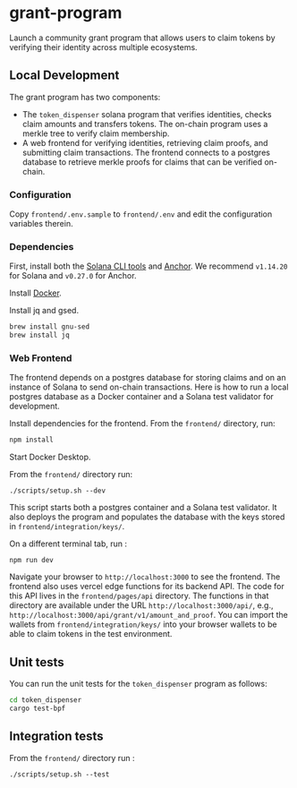 # grant-program

Launch a community grant program that allows users to claim tokens by verifying their identity across multiple ecosystems.

## Local Development

The grant program has two components:

- The `token_dispenser` solana program that verifies identities, checks claim amounts and transfers tokens.
  The on-chain program uses a merkle tree to verify claim membership.
- A web frontend for verifying identities, retrieving claim proofs, and submitting claim transactions.
  The frontend connects to a postgres database to retrieve merkle proofs for claims that can be verified on-chain.

### Configuration

Copy `frontend/.env.sample` to `frontend/.env` and edit the configuration variables therein.

### Dependencies

First, install both the [Solana CLI tools](https://docs.solana.com/cli/install-solana-cli-tools) and [Anchor](https://www.anchor-lang.com/docs/installation). We recommend `v1.14.20` for Solana and `v0.27.0` for Anchor.

Install [Docker](https://docs.docker.com/engine/install/).

Install jq and gsed.

```bash
brew install gnu-sed
brew install jq
```

### Web Frontend

The frontend depends on a postgres database for storing claims and on an instance of Solana to send on-chain transactions.
Here is how to run a local postgres database as a Docker container and a Solana test validator for development.

Install dependencies for the frontend. From the `frontend/` directory, run:

```bash
npm install
```

Start Docker Desktop.

From the `frontend/` directory run:

```
./scripts/setup.sh --dev
```

This script starts both a postgres container and a Solana test validator. It also deploys the program and populates the database with the keys stored in `frontend/integration/keys/`.

On a different terminal tab, run :

```
npm run dev
```

Navigate your browser to `http://localhost:3000` to see the frontend.
The frontend also uses vercel edge functions for its backend API.
The code for this API lives in the `frontend/pages/api` directory.
The functions in that directory are available under the URL `http://localhost:3000/api/`, e.g.,
`http://localhost:3000/api/grant/v1/amount_and_proof`.
You can import the wallets from `frontend/integration/keys/` into your browser wallets to be able to claim tokens in the test environment.

## Unit tests

You can run the unit tests for the `token_dispenser` program as follows:

```bash
cd token_dispenser
cargo test-bpf
```

## Integration tests

From the `frontend/` directory run :

```
./scripts/setup.sh --test
```
